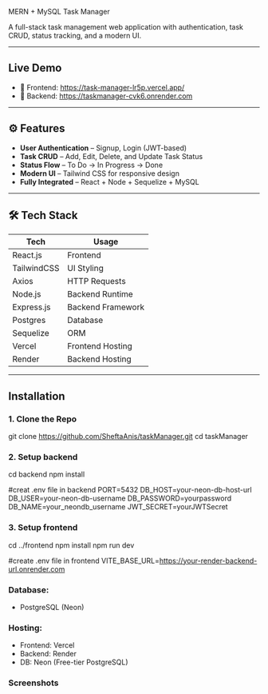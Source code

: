 MERN + MySQL Task Manager

A full-stack task management web application with authentication, task CRUD, status tracking, and a modern UI.

---

##  Live Demo

- 🔗 Frontend: https://task-manager-lr5p.vercel.app/
- 🔗 Backend: https://taskmanager-cvk6.onrender.com

---

## ⚙️ Features

-  **User Authentication** – Signup, Login (JWT-based)
-  **Task CRUD** – Add, Edit, Delete, and Update Task Status
-  **Status Flow** – To Do → In Progress → Done
-  **Modern UI** – Tailwind CSS for responsive design
-  **Fully Integrated** – React + Node + Sequelize + MySQL

---

## 🛠 Tech Stack

| Tech        | Usage                    |
|-------------|---------------------------|
| React.js    | Frontend                  |
| TailwindCSS | UI Styling                |
| Axios       | HTTP Requests             |
| Node.js     | Backend Runtime           |
| Express.js  | Backend Framework         |
| Postgres    | Database                  |
| Sequelize   | ORM                       |
| Vercel      | Frontend Hosting          |
| Render      | Backend Hosting           |

---

## Installation

### 1. Clone the Repo

git clone https://github.com/SheftaAnis/taskManager.git
cd taskManager


### 2. Setup backend
cd backend
npm install

#creat .env file in backend
PORT=5432
DB_HOST=your-neon-db-host-url
DB_USER=your-neon-db-username
DB_PASSWORD=yourpassword
DB_NAME=your_neondb_username
JWT_SECRET=yourJWTSecret



### 3. Setup frontend
cd ../frontend
npm install
npm run dev

#create .env file in frontend
VITE_BASE_URL=https://your-render-backend-url.onrender.com

### Database:
- PostgreSQL (Neon)

### Hosting:
- Frontend: Vercel  
- Backend: Render  
- DB: Neon (Free-tier PostgreSQL)

### Screenshots





